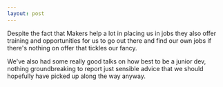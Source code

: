 ```yaml
---
layout: post
---
```

Despite the fact that Makers help a lot in placing us in jobs they also offer training and opportunities for us to go out there and find our own jobs if there's nothing on offer that tickles our fancy.

<!--more-->

We've also had some really good talks on how best to be a junior dev, nothing groundbreaking to report just sensible advice that we should hopefully have picked up along the way anyway.
